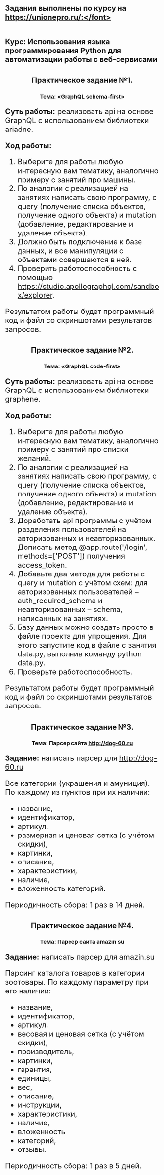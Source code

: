 # <div style=""><font size=5>Задания выполнены по курсу на https://unionepro.ru/:</font></div>

## <div style=""><font size=5>Курс: Использования языка программирования Python для автоматизации работы с веб-сервисами</font></div>

### <div style="text-align:center"><font size=5>Практическое задание №1.</font></div>

**<div style="text-align:center"><font size=4>Тема: «GraphQL schema-first»</font></div>**

**Суть работы:** реализовать api на основе GraphQL с использованием библиотеки ariadne.

**Ход работы:**

1. Выберите для работы любую интересную вам тематику, аналогично примеру с занятий про машины.
2. По аналогии с реализацией на занятиях написать свою программу, с query (получение списка объектов, получение одного объекта) и mutation (добавление, редактирование и удаление объекта).
3. Должно быть подключение к базе данных, и все манипуляции с объектами совершаются в ней.
4. Проверить работоспособность с помощью https://studio.apollographql.com/sandbox/explorer.

Результатом работы будет программный код и файл со скриншотами результатов запросов.

### <div style="text-align:center"><font size=5>Практическое задание №2.</font></div>

**<div style="text-align:center"><font size=4>Тема: «GraphQL code-first»</font></div>**

**Суть работы:** реализовать api на основе GraphQL с использованием библиотеки graphene.

**Ход работы:**
1. Выберите для работы любую интересную вам тематику, аналогично примеру с занятий про списки желаний.
2. По аналогии с реализацией на занятиях написать свою программу, с query (получение списка объектов, получение одного объекта) и mutation (добавление, редактирование и удаление объекта).
3. Доработать api программы с учётом разделения пользователей на авторизованных и неавторизованных. Дописать метод @app.route('/login', methods=['POST']) получения access_token.
4. Добавьте два метода для работы с query и mutation с учётом схем: для авторизованных пользователей – auth_required_schema и неавторизованных – schema, написанных на занятиях.
5. Базу данных можно создать просто в файле проекта для упрощения. Для этого запустите код в файле с занятия data.py, выполнив команду python data.py.
6. Проверьте работоспособность.

Результатом работы будет программный код и файл со скриншотами результатов запросов. 

### <div style="text-align:center"><font size=5>Практическое задание №3.</font></div>

**<div style="text-align:center"><font size=4>Тема: Парсер сайта http://dog-60.ru</font></div>**

**Задание:** написать парсер для http://dog-60.ru

Все категории (украшения и амуниция). По каждому из пунктов при их наличии:
- название, 
- идентификатор, 
- артикул, 
- размерная и ценовая сетка (с учётом скидки), 
- картинки, 
- описание, 
- характеристики, 
- наличие, 
- вложенность категорий.

Периодичность сбора: 1 раз в 14 дней.

### <div style="text-align:center"><font size=5>Практическое задание №4.</font></div>

**<div style="text-align:center"><font size=4>Тема: Парсер сайта amazin.su</font></div>**

**Задание:** написать парсер для amazin.su

Парсинг каталога товаров в категории зоотовары. По каждому параметру при его наличии:
- название, 
- идентификатор, 
- артикул, 
- весовая и ценовая сетка (с учётом скидки), 
- производитель, 
- картинки, 
- гарантия, 
- единицы, 
- вес, 
- описание, 
- инструкции, 
- характеристики, 
- наличие, 
- вложенность 
- категорий, 
- отзывы.

Периодичность сбора: 1 раз в 5 дней.
